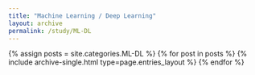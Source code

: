 ```yaml
---
title: "Machine Learning / Deep Learning"
layout: archive
permalink: /study/ML-DL
---
```


{% assign posts = site.categories.ML-DL %}
{% for post in posts %} {% include archive-single.html type=page.entries_layout %} {% endfor %}
